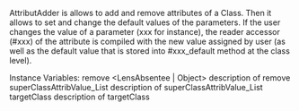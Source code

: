 AttributAdder is allows to add and remove attributes of a Class. Then it allows to set and change the default values of the parameters.
If the user changes the value of a parameter (xxx for instance), the reader accessor (#xxx) of the attribute is compiled with the new value assigned by user (as well as the default value that is stored into #xxx_default method at the class level).

Instance Variables:
	remove	<LensAbsentee | Object>	description of remove
	superClassAttribValue_List	<SelectionInList>	description of superClassAttribValue_List
	targetClass	<Behavior>	description of targetClass

